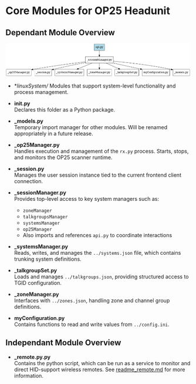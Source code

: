 # Core Modules for OP25 Headunit

## Dependant Module Overview
![Organizational Chart](../html/static/images/modules_org.png)

- **linuxSystem/*
  Modules that support system-level functionality and process management.
  
- **__init__.py**  
  Declares this folder as a Python package.

- **_models.py**  
  Temporary import manager for other modules. Will be renamed appropriately in a future release.

- **_op25Manager.py**  
  Handles execution and management of the `rx.py` process. Starts, stops, and monitors the OP25 scanner runtime.

- **_session.py**  
  Manages the user session instance tied to the current frontend client connection.

- **_sessionManager.py**  
  Provides top-level access to key system managers such as:
  - `zoneManager`
  - `talkgroupsManager`
  - `systemsManager`
  - `op25Manager`
  - Also imports and references `api.py` to coordinate interactions

- **_systemsManager.py**  
  Reads, writes, and manages the `../systems.json` file, which contains trunking system definitions.

- **_talkgroupSet.py**  
  Loads and manages `../talkgroups.json`, providing structured access to TGID configuration.
  
- **_zoneManager.py**  
  Interfaces with `../zones.json`, handling zone and channel group definitions.

- **myConfiguration.py**  
  Contains functions to read and write values from `../config.ini`.

## Independant Module Overview
- **_remote.py.py**  
  Contains the python script, which can be run as a service to monitor and direct HID-support wireless remotes. See [readme_remote.md](readme_remote.md) for more information.
